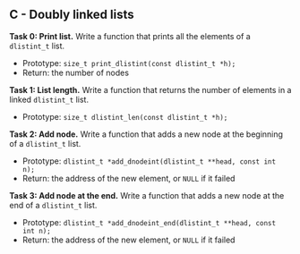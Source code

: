 ## C - Doubly linked lists

**Task 0: Print list.**
Write a function that prints all the elements of a `dlistint_t` list.
- Prototype: `size_t print_dlistint(const dlistint_t *h);`
- Return: the number of nodes

**Task 1: List length.**
Write a function that returns the number of elements in a linked `dlistint_t` list.
- Prototype: `size_t dlistint_len(const dlistint_t *h);`

**Task 2: Add node.**
Write a function that adds a new node at the beginning of a `dlistint_t` list.
- Prototype: `dlistint_t *add_dnodeint(dlistint_t **head, const int n);`
- Return: the address of the new element, or `NULL` if it failed

**Task 3: Add node at the end.**
Write a function that adds a new node at the end of a `dlistint_t` list.
- Prototype: `dlistint_t *add_dnodeint_end(dlistint_t **head, const int n);`
- Return: the address of the new element, or `NULL` if it failed
